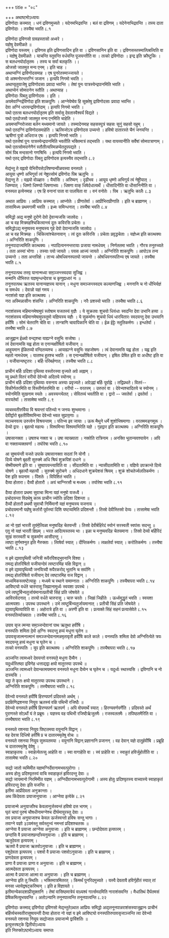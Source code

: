 +++
title = "०८"

+++
अथाष्टमोऽध्यायः  
द्रविणोदाः कस्मात् । धनं द्रविणमुच्यते । यदेनमभिद्रवन्ति । बलं वा द्रविणम् । यदेनेनाभिद्रवन्ति । तस्य दाता द्रविणोदाः । तस्यैषा भवति ८.१  

द्रविणोदा द्रविणसो ग्रावहस्तासो अध्वरे ।  
यज्ञेषु देवमीळते ॥  
द्रविणोदा यस्त्वम् । द्रविणस इति द्रविणसादिन इति वा । द्रविणसानिन इति वा । द्रविणसस्तस्मात्पिबत्विति वा । यज्ञेषु देवमीळते । याचन्ति स्तुवन्ति वर्धयन्ति पूजयन्तीति वा । तत्को द्रविणोदाः । इन्द्र इति क्रौष्टुकिः । स बलधनयोर्दातृतमः । तस्य च सर्वा बलकृतिः ।।  
ओजसो जातमुत मन्य एनम् । इति चाह ।  
अथाप्यग्निं द्राविणोदसमाह । एष पुनरेतस्माज्जायते ।  
यो अश्मनोरन्तरग्निं जजान । इत्यपि निगमो भवति ।  
अथाप्यृतुयाजेषु द्राविणोदसाः प्रवादा भवन्ति । तेषां पुनः पात्रस्येन्द्रपानमिति भवति ।  
अथाप्येनं सोमपानेन स्तौति । अथाप्याह ।  
द्रविणोदाः पिबतु द्राविणोदसः । इति ।  
अयमेवाग्निर्द्रविणोदा इति शाकपूणिः । आग्नेयेष्वेव हि सूक्तेषु द्राविणोदसाः प्रवादा भवन्ति ।  
देवा अग्निं धारयन्द्रविणोदाम् । इत्यपि निगमो भवति ।  
यथो एतत्स बलधनयोर्दातृतम इति सर्वासु देवतास्वैश्वर्यं विद्यते ।  
यथो एतदोजसो जातमुत मन्य एनमिति चाहेति ।  
अयमप्यग्निरोजसा बलेन मथ्यमानो जायते । तस्मादेनमाह सहसस्पुत्रं सहसः सूनुं सहसो यहुम् ।  
यथो एतदग्निं द्राविणोदसमाहेति । ऋत्विजोऽत्र द्रविणोदस उच्यन्ते । हविषो दातारस्ते चैनं जनयन्ति ।  
ऋषीणां पुत्रो अधिराज एषः । इत्यपि निगमो भवति ।  
यथो एतत्तेषां पुनः पात्रस्येन्द्रपानमिति भवतीति भक्तिमात्रं तद्भवति । यथा वायव्यानीति सर्वेषां सोमपात्राणाम् ।  
यथो एतत्सोमपानेनैनं स्तौतीत्यस्मिन्नप्येतदुपपद्यते ।  
सोमं पिब मन्दसानो गणश्रिभिः । इत्यपि निगमो भवति ।  
यथो एतद् द्रविणोदाः पिबतु द्राविणोदस इत्यस्यैव तद्भवति ८.२  

मेद्य॑न्तु ते वह्नयो येभिरीयसेऽरिषण्यन्वीळयस्वा वनस्पते ।  
आयूया धृष्णो अभिगूर्या त्वं नेष्ट्रात्सोमं द्रविणोदः पिब ऋतुभिः ॥  
मेद्यन्तु ते । वह्नयो वोळ्हारः । यैर्यासि । अरिष्यन् । दृढीभव । आयूय धृष्णो अभिगूर्य त्वं नेष्ट्रीयात् । धिष्ण्यात् । धिष्णो धिष्ण्यो धिषणाभवः । धिषणा वाक् धिषेर्दधात्यर्थे । धीसादिनीति वा धीसानिनीति वा । वनस्पत इत्येनमाह । एष हि वनानां पाता वा पालयिता वा । वनं वनोतेः । पिब । ऋतुभिः कालैः ८.३  

अथात आप्रियः । आप्रियः कस्मात् । आप्नोतेः । प्रीणातेर्वा । आप्रीभिराप्रीणाति । इति च ब्राह्मणम् । तासामिध्मः प्रथमगामी भवति । इध्मः समिन्धनात् । तस्यैषा भवति ८.४  

समिद्धो अद्य मनुषो दुरोणे देवो दे॒वान्यजसि जातवेदः ।  
आ च वह मित्रमहश्चिकित्वान्त्वं दूतः कविरसि प्रचेताः ॥  
समिद्धोऽद्य मनुष्यस्य मनुष्यस्य गृहे देवो देवान्यजसि जातवेदः ।  
आ च वह मित्रमहः । चिकित्वांश्चेतनावान् । त्वं दूतः कविरसि । प्रचेताः प्रवृद्धचेताः । यज्ञेध्म इति कात्थक्यः । अग्निरिति शाकपूणिः ।  
तनूनपादाज्यमिति कात्थक्यः । नपादित्यननन्तरायाः प्रजाया नामधेयम् । निर्णततमा भवति । गौरत्र तनूरुच्यते । तता अस्यां भोगाः । तस्याः पयो जायते । पयस आज्यं जायते । अग्निरिति शाकपूणिः । आपोऽत्र तन्व उच्यन्ते । तता अन्तरिक्षे । ताभ्य ओषधिवनस्पतयो जायन्ते । ओषधिवनस्पतिभ्य एष जायते । तस्यैषा भवति ८.५  

तनूनपात्पथ तस्य॒ यानान्मध्वा सम॒ञ्जन्त्स्वदया सुजिह्व ।  
मन्मानि धीभिरुत यज्ञमृन्धन्देवत्रा च कृणुह्यध्वरं नः ॥  
तनूनपात्पथ ऋतस्य यानान्यज्ञस्य यानान् । मधुना समञ्जन्त्स्वदय कल्याणजिह्व । मननानि च नो धीभिर्यज्ञं च समर्धय । देवान्नो यज्ञं गमय ।  
नराशंसो यज्ञ इति कात्थक्यः ।  
नरा अस्मिन्नासीनः शंसन्ति । अग्निरिति शाकपूणिः । नरैः प्रशस्यो भवति । तस्यैषा भवति ८.६  

नराशंसस्य महिमानमेषामुप॑ स्तोषाम यजतस्य॑ य॒ज्ञैः । ये सुक्रतवः शुचयो धियंधाः स्वदन्ति देवा उभानि हव्या ॥  
नराशंसस्य महिमानमेषामुपस्तुमो यज्ञियस्य यज्ञैः । ये सुकर्माणः शुचयो धियं धारयितारः स्वदयन्तु देवा उभयानि हवींषि । सोमं चेतराणि चेति वा । तान्त्राणि चावापिकानि चेति वा । ईळ ईट्टेः स्तुतिकर्मणः । इन्धतेर्वा । तस्यैषा भवति ८.७  

आजुह्वान ईळ्यो वन्द्यश्चा याह्यग्ने वसुभिः सजोषाः ।  
त्वं देवानामसि यह्व होता स एनान्यक्षीषितो यजीयान् ॥  
आहूयमान ईळितव्यो वन्दितव्यश्च । आयाह्यग्ने वसुभिः सहजोषणः । त्वं देवानामसि यह्व होता । यह्व इति महतो नामधेयम् । यातश्च हूतश्च भवति । स एनान्यक्षीषितो यजीयान् । इषितः प्रेषित इति वा अधीष्ट इति वा । यजीयान्यष्टृतरः । बर्हिः परिबर्हणात् । तस्यैषा भवति ८.८  

प्राचीनं बर्हिः प्रदिशा पृथिव्या वस्तोरस्या वृज्यते अग्रे अह्नाम् ।  
व्यु प्रथते वितरं वरीयो देवेभ्यो अदितये स्योनम् ॥  
प्राचीनं बर्हिः प्रदिशा पृथिव्याः वसनाय  अस्याः प्रवृज्यते। अग्रेऽह्नां बर्हिः पूर्वाह्ने । तद्विप्रथते। वितरं-- विकीर्णतरमिति वा विस्तीर्णतरमिति वा । वरीयो -- वरतरम् । उरुतरं वा । देवेभ्यश्चादितये च स्योनम् । स्योनमिति सुखनाम स्यतेः । अवस्यन्त्येतत् । सेवितव्यं भवतीति वा । द्वारो -- जवतेर्वा । द्रवतेर्वा । वारयतेर्वा । तासामेषा भवति ८.९  

व्यचस्वतीरुर्विया वि श्रयन्तां पतिभ्यो न जनयः शुम्भमानाः ।  
देवीर्द्वारो बृहतीर्विश्वमिन्वा देवेभ्यो भवत सुप्राय॒णाः ॥  
व्यञ्चनवत्य उरुत्वेन विश्रयन्ताम् । पतिभ्य इव जायाः । ऊरू मैथुने धर्मे शुशोभिषमाणाः । वरतममङ्गमूरू । देव्यो द्वारः । बृहत्यो महत्यः । विश्वमिन्वा विश्वमाभिरेति यज्ञे । गृहद्वार इति कात्थक्यः । अग्निरिति शाकपूणिः ।  
उषासानक्ता । उषाश्च नक्ता च । उषा व्याख्याता । नक्तेति रात्रिनाम । अनक्ति भूतान्यवश्यायेन । अपि वा नक्ताव्यक्तवर्णा । तयोरेषा भवति ८.१०  

आ सुष्वय॑न्ती यजते उपाके उषासानक्ता सदतां नि योनौ ।  
दिव्ये योषणे बृहती सुरुक्मे अधि श्रियं शुक्रपिशं दधाने ॥  
सेष्मीयमाणे इति वा । सुष्वापयन्त्याविति वा । सीदतामिति वा । न्यासीदतामिति वा । यज्ञिये उपक्रान्ते दिव्ये योषणे । बृहत्यौ महत्यौ । सुरुक्मे सुरोचने । अधिदधाने शुक्रपेशसं श्रियम् । शुक्रं शोचतेर्ज्वलतिकर्मणः । पेश इति रूपनाम । पिंशतेः । विपिशितं भवति ।  
दैव्या होतारा। दैव्यौ होतारौ । अयं चाग्निरसौ च मध्यमः । तयोरेषा भवति ८.११  

दैव्या होतारा प्रथमा सुवाचा मिाना यज्ञं मनुषो यजध्यै ।  
प्रचोदयन्ता विदथेषु कारू प्राचीन ज्योतिः प्रदिशा दिशन्ता ॥  
दैव्यौ होतारौ प्रथमौ सुवाचौ निर्मिमानौ यज्ञं मनुष्यस्य यजनाय ।  
प्रचोदयमानौ यज्ञेषु कर्तारौ पूर्वस्यां दिशि यष्टव्यमिति प्रदिशन्तौ । तिस्रो देवीस्तिस्रो देव्यः । तासामेषा भवति ८.१२  

आ नो य॒ज्ञं भारती तूय॑मे॒त्विळा मनुष्वदिह चेतयन्ती । तिस्रो देवीर्बहिरेदं स्योनं सरस्वती स्वप॑सः सदन्तु ॥  
एतु नो यज्ञं भारती क्षिप्रम् । भरत आदित्यस्तस्य भाः । इळा च मनुष्यवदिह चेतयमाना । तिस्रो देव्यो बर्हिरिदं सुखं सरस्वती च सुकर्माण आसीदन्तु ।  
त्वष्टा तूर्णमश्नुत इति नैरुक्ताः । त्विषेर्वा स्यात् । दीप्तिकर्मणः । त्वक्षतेर्वा स्यात् । करोतिकर्मणः । तस्यैषा भवति ८.१३  

य इमे द्यावापृथिवी जनित्री रूपैरपिंशद्भुवनानि विश्वा ।  
तमद्य होतरिषितो यजीयान्देवं त्वष्टारमिह यक्षि विद्वान् ॥  
य इमे द्यावापृथिव्यौ जनयित्र्यौ रूपैरकरोद् भूतानि च सर्वाणि ।  
तमद्य होतरिषितो यजीयान् देवं त्वष्टारमिह यज विद्वान् ।  
माध्यमिकस्त्वष्टेत्याहुः । मध्यमे च स्थाने समाम्नातः । अग्निरिति शाकपूणिः । तस्यैषापरा भवति ८.१४ आविष्ट्यो वर्धते चारुरासु जिह्मानामूर्ध्वः स्वयशा उपस्थे ।  
उभे त्वष्टुर्बिभ्यतुर्जाय॑मानात्प्रतीची सिंहं प्रति जोषयेते ॥  
आविरावेदनात् । तत्त्यो वर्धते चारुरासु । चारु चरतेः । जिह्मं जिहीतेः । ऊर्ध्वमुद्धृतं भवति । स्वयशा आत्मयशाः । उपस्थ उपस्थाने । उभे त्वष्टुर्बिभ्यतुर्जायमानात् । प्रतीची सिंहं प्रति जोषयेते । द्यावापृथिव्याविति वा । अहोरात्रे इति वा । अरणी इति वा । प्रत्यक्ते सिंहं सहनं प्रत्यासेवेते ८.१५  
वनस्पतिर्व्याख्यातः । तस्यैषा भवति ८.१६  

उपाव सृज त्मन्या सम॒ञ्जन्देवानां पाथ ऋतुथा हवींषि ।  
वनस्पतिः शमिता दे॒वो अ॒ग्निः स्वदन्तु हव्यं मधुना घृतेन ॥  
उपावसृजात्मनात्मानं समञ्जन्देवानामन्नमृतावृतौ हवींषि काले काले । वनस्पतिः शमिता देवो अग्निरित्येते त्रयः स्वदयन्तु हव्यं मधुना च घृतेन च ।  
तत्को वनस्पतिः । यूप इति कात्थक्यः । अग्निरिति शाकपूणिः । तस्यैषापरा भवति ८.१७  

अञ्जन्ति त्वामध्वरे देवयन्तो वनस्पते॒ मधुना दैव्यैन ।  
यदूर्ध्वस्तिष्ठा द्रविणेह धत्ताद्यद्वा क्षयो मातुरस्या उपस्थे ॥  
अञ्जन्ति त्वामध्वरे देवान्कामयमाना वनस्पते मधुना दैव्येन च घृतेन च । यदूर्ध्वः स्थास्यसि । द्रविणानि च नो दास्यसि ।  
यद्वा ते कृतः क्षयो मातुरस्या उपस्थ उपस्थाने ।  
अग्निरिति शाकपूणिः । तस्यैषापरा भवति ८.१८  

देवेभ्यो वनस्पते हवींषि हिरण्यपर्ण प्रदिवस्ते अर्थम् ।  
प्रदक्षिणिद्रशनया नियूय ऋतस्य॑ वक्षि पथिभी रजिष्ठैः ॥  
देवेभ्यो वनस्पते हवींषि हिरण्यपर्ण ऋतपर्ण । अपि वोपमार्थे स्यात् । हिरण्यवर्णपर्णेति । प्रदिवस्ते अर्थं पुराणस्ते सोऽर्थो यं ते प्रब्रूमः । यज्ञस्य वह पथिभी रजिष्ठैर्ऋजुतमैः । रजस्वलतमैः । तपिष्ठतमैरिति वा । तस्यैषापरा भवति ८.१९  

वनस्पते रशनया नियूय पिष्टतमया वयुनानि विद्वान् ।  
वह देवत्रा दिधिषो हवींषि प्र च दातारममृतेषु वोचः ॥  
वनस्पते रशनया नियूय सुरूपतमया । वयुनानि विद्वान् प्रज्ञानानि प्रजानन् । वह देवान् यज्ञे दातुर्हवींषि । प्रब्रूहि च दातारममृतेषु देवेषु ।  
स्वाहाकृतयः । स्वाहेत्येतत्सु आहेति वा । स्वा वागाहेति वा । स्वं प्राहेति वा । स्वाहुतं हविर्जुहोतीति वा । तासामेषा भवति ८.२०  

सद्यो जातो व्यमिमीत यज्ञमग्निर्देवानामभवत्पुरोगाः ।  
अस्य होतुः प्रदिश्यृतस्य॑ वाचि स्वाहाकृतं हृविरदन्तु देवाः ॥  
सद्यो जायमानो निरमिमीत यज्ञम् । अग्निर्देवानामभवत्पुरोगामी । अस्य होतुः प्रदिश्यृतस्य वाच्यास्ये स्वाहाकृतं हविरदन्तु देवाः इति यजन्ति ।  
इतीमा आप्रीदेवता अनुक्रान्ताः ।  
अथ किंदेवताः प्रयाजानुयाजाः । आग्नेया इत्येके ८.२१  

प्रयाजान्मे अनुयाजाँश्च केवलानूर्जस्वन्तं हविषो दत्त भागम् ।  
घृतं चापां पुरुषं चौषधीनामग्नेश्च दीर्घमायुरस्तु देवाः ॥  
तव प्रयाजा अनुयाजाश्च केवल ऊर्जस्वन्तो हविषः सन्तु भागाः ।  
तवाग्ने यज्ञो ३ऽयम॑स्तु सर्वस्तुभ्यं नमन्तां प्रदिशश्चतस्रः ॥  
आग्नेया वै प्रयाजा आग्नेया अनुयाजाः । इति च ब्राह्मणम् । छन्दोदेवता इत्यपरम् ।  
छन्दांसि वै प्रयाजाश्छन्दाँस्यनुयाजाः । इति च ब्राह्मणम् ।  
ऋतुदेवता इत्यपरम् ।  
ऋतवो वै प्रयाजा ऋतवोऽनुयाजाः । इति च ब्राह्मणम् ।  
पशुदेवता इत्यपरम् । पशवो वै प्रयाजाः पशवोऽनुयाजाः । इति च ब्राह्मणम् ।  
प्राणदेवता इत्यपरम् ।  
प्राणा वै प्रयाजाः प्राणा व अनुयाजाः । इति च ब्राह्मणम् ।  
आत्मदेवता इत्यपरम् ।  
आत्मा वै प्रयाजा आत्मा वा अनुयाजाः । इति च ब्राह्मणम् ।  
आग्नेया इति तु स्थितिः । भक्तिमात्रमितरत् । किमर्थं पुनरिदमुच्यते । यस्यै देवतायै हविर्गृहीतं स्यात् तां मनसा ध्यायेद्वषट्करिष्यन् । इति ह विज्ञायते ।  
इतीमान्येकादशाप्रीसूक्तानि । तेषां वासिष्ठमात्रेयं वाध्र्यश्वं गार्त्समदमिति नाराशंसवन्ति । मैधातिथं दैर्घतमसं प्रेषिकमित्युभयवन्ति । अतोऽन्यानि तनूनपात्वन्ति तनूनपात्वन्ति ८.२२  

द्रविणोदाः कस्माद् द्रविणोदा द्रविणसो मेद्यन्तुतेऽथात आप्रियः समिद्धो अद्यतनूनपान्नराशंसस्याजुह्वानः प्राचीनं बर्हिर्व्यचस्वतीरासुष्वयन्ती दैव्या होतारा नो यज्ञं य इमे आविष्ट्यो वनस्पतिरुपावसृजाञ्जन्ति त्वा देवेभ्यो वनस्पते रशनया नियूय सद्योजातः प्रयाजान्मे द्वाविंशतिः ॥  
इत्युत्तरषट्के द्वितीयोऽध्यायः  
इति निरुक्तेऽष्टमोऽध्यायः समाप्तः  
